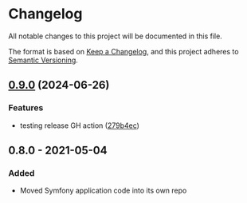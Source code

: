 # Changelog
All notable changes to this project will be documented in this file.

The format is based on [Keep a Changelog](https://keepachangelog.com/en/1.0.0/),
and this project adheres to [Semantic Versioning](https://semver.org/spec/v2.0.0.html).

## [0.9.0](https://github.com/strata/symfony-frontend/compare/v0.8.2...v0.9.0) (2024-06-26)


### Features

* testing release GH action ([279b4ec](https://github.com/strata/symfony-frontend/commit/279b4ec8101e7921a7c5688e0171d47a14c50f9e))

## 0.8.0 - 2021-05-04

### Added
- Moved Symfony application code into its own repo
